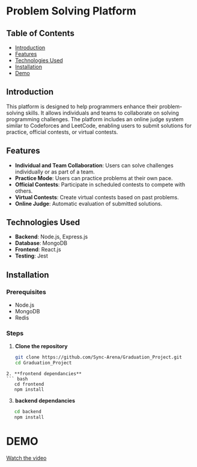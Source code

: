 # Problem Solving Platform

## Table of Contents
- [Introduction](#introduction)
- [Features](#features)
- [Technologies Used](#technologies-used)
- [Installation](#installation)
- [Demo](#DEMO)

## Introduction
This platform is designed to help programmers enhance their problem-solving skills. It allows individuals and teams to collaborate on solving programming challenges. The platform includes an online judge system similar to Codeforces and LeetCode, enabling users to submit solutions for practice, official contests, or virtual contests.

## Features
- **Individual and Team Collaboration**: Users can solve challenges individually or as part of a team.
- **Practice Mode**: Users can practice problems at their own pace.
- **Official Contests**: Participate in scheduled contests to compete with others.
- **Virtual Contests**: Create virtual contests based on past problems.
- **Online Judge**: Automatic evaluation of submitted solutions.

## Technologies Used
- **Backend**: Node.js, Express.js
- **Database**: MongoDB
- **Frontend**: React.js
- **Testing**: Jest

## Installation
### Prerequisites
- Node.js
- MongoDB
- Redis

### Steps
1. **Clone the repository**
   ```bash
   git clone https://github.com/Sync-Arena/Graduation_Project.git
   cd Graduation_Project
```
2. **frontend dependancies**
``` bash
   cd frontend
   npm install
```
3. **backend dependancies**
``` bash
   cd backend
   npm install
```

# DEMO

[Watch the video](https://raw.githubusercontent.com/Sync-Arena/Graduation_Project/main/demo.mp4)

